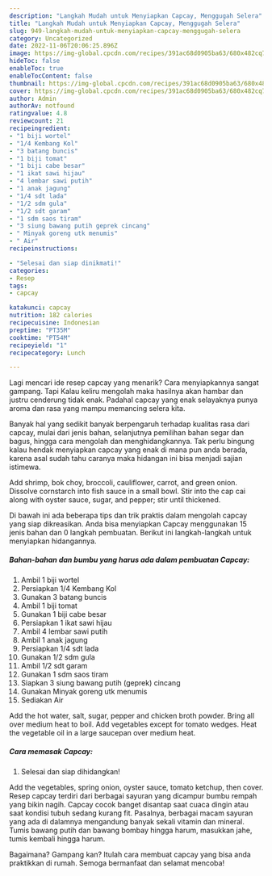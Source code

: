 ```yaml
---
description: "Langkah Mudah untuk Menyiapkan Capcay, Menggugah Selera"
title: "Langkah Mudah untuk Menyiapkan Capcay, Menggugah Selera"
slug: 949-langkah-mudah-untuk-menyiapkan-capcay-menggugah-selera
category: Uncategorized
date: 2022-11-06T20:06:25.896Z
image: https://img-global.cpcdn.com/recipes/391ac68d0905ba63/680x482cq70/capcay-foto-resep-utama.jpg
hideToc: false
enableToc: true
enableTocContent: false
thumbnail: https://img-global.cpcdn.com/recipes/391ac68d0905ba63/680x482cq70/capcay-foto-resep-utama.jpg
cover: https://img-global.cpcdn.com/recipes/391ac68d0905ba63/680x482cq70/capcay-foto-resep-utama.jpg
author: Admin
authorAv: notfound
ratingvalue: 4.8
reviewcount: 21
recipeingredient:
- "1 biji wortel"
- "1/4 Kembang Kol"
- "3 batang buncis"
- "1 biji tomat"
- "1 biji cabe besar"
- "1 ikat sawi hijau"
- "4 lembar sawi putih"
- "1 anak jagung"
- "1/4 sdt lada"
- "1/2 sdm gula"
- "1/2 sdt garam"
- "1 sdm saos tiram"
- "3 siung bawang putih geprek cincang"
- " Minyak goreng utk menumis"
- " Air"
recipeinstructions:

- "Selesai dan siap dinikmati!"
categories:
- Resep
tags:
- capcay

katakunci: capcay 
nutrition: 182 calories
recipecuisine: Indonesian
preptime: "PT35M"
cooktime: "PT54M"
recipeyield: "1"
recipecategory: Lunch

---
```



Lagi mencari ide resep capcay yang menarik? Cara menyiapkannya sangat gampang. Tapi Kalau keliru mengolah maka hasilnya akan hambar dan justru cenderung tidak enak. Padahal capcay yang enak selayaknya punya aroma dan rasa yang mampu memancing selera kita.


Banyak hal yang sedikit banyak berpengaruh terhadap kualitas rasa dari capcay, mulai dari jenis bahan, selanjutnya pemilihan bahan segar dan bagus, hingga cara mengolah dan menghidangkannya. Tak perlu bingung kalau hendak menyiapkan capcay yang enak di mana pun anda berada, karena asal sudah tahu caranya maka hidangan ini bisa menjadi sajian istimewa.

Add shrimp, bok choy, broccoli, cauliflower, carrot, and green onion. Dissolve cornstarch into fish sauce in a small bowl. Stir into the cap cai along with oyster sauce, sugar, and pepper; stir until thickened.


Di bawah ini ada beberapa tips dan trik praktis dalam mengolah capcay yang siap dikreasikan. Anda bisa menyiapkan Capcay menggunakan 15 jenis bahan dan 0 langkah pembuatan. Berikut ini langkah-langkah untuk menyiapkan hidangannya.

<!--inarticleads1-->

##### Bahan-bahan dan bumbu yang harus ada dalam pembuatan Capcay:

1. Ambil 1 biji wortel
1. Persiapkan 1/4 Kembang Kol
1. Gunakan 3 batang buncis
1. Ambil 1 biji tomat
1. Gunakan 1 biji cabe besar
1. Persiapkan 1 ikat sawi hijau
1. Ambil 4 lembar sawi putih
1. Ambil 1 anak jagung
1. Persiapkan 1/4 sdt lada
1. Gunakan 1/2 sdm gula
1. Ambil 1/2 sdt garam
1. Gunakan 1 sdm saos tiram
1. Siapkan 3 siung bawang putih (geprek) cincang
1. Gunakan  Minyak goreng utk menumis
1. Sediakan  Air


Add the hot water, salt, sugar, pepper and chicken broth powder. Bring all over medium heat to boil. Add vegetables except for tomato wedges. Heat the vegetable oil in a large saucepan over medium heat. 

<!--inarticleads2-->

##### Cara memasak Capcay:


1. Selesai dan siap dihidangkan!

Add the vegetables, spring onion, oyster sauce, tomato ketchup, then cover. Resep capcay terdiri dari berbagai sayuran yang dicampur bumbu rempah yang bikin nagih. Capcay cocok banget disantap saat cuaca dingin atau saat kondisi tubuh sedang kurang fit. Pasalnya, berbagai macam sayuran yang ada di dalamnya mengandung banyak sekali vitamin dan mineral. Tumis bawang putih dan bawang bombay hingga harum, masukkan jahe, tumis kembali hingga harum. 

Bagaimana? Gampang kan? Itulah cara membuat capcay yang bisa anda praktikkan di rumah. Semoga bermanfaat dan selamat mencoba!
